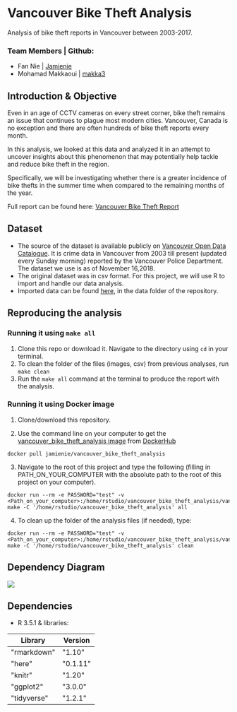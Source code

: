 # Vancouver Bike Theft Analysis
Analysis of bike theft reports in Vancouver between 2003-2017.

### Team Members | Github:
* Fan Nie | [Jamienie](https://github.com/Jamienie)
* Mohamad Makkaoui | [makka3](https://github.com/makka3)

## Introduction & Objective
Even in an age of CCTV cameras on every street corner, bike theft remains an issue that continues to plague most modern cities. Vancouver, Canada is no exception and there are often hundreds of bike theft reports every month.

In this analysis, we looked at this data and analyzed it in an attempt to uncover insights about this phenomenon that may potentially help tackle and reduce bike theft in the region.

Specifically, we will be investigating whether there is a greater incidence of bike thefts in the summer time when compared to the remaining months of the year.

Full report can be found here:
[Vancouver Bike Theft Report](https://github.com/UBC-MDS/Vancouver_Bike_Theft_Analysis/blob/master/doc/vancouver_bike_report.md)

## Dataset

* The source of the dataset is available publicly on [Vancouver Open Data Catalogue](https://data.vancouver.ca/datacatalogue/crime-data.htm). It is crime data in Vancouver from 2003 till present (updated every Sunday morning) reported by the Vancouver Police Department. The dataset we use is as of November 16,2018.
* The original dataset was in csv format. For this project, we will use R to import and handle our data analysis.
* Imported data can be found [here](https://github.com/UBC-MDS/DSCI_522_Vancouver_Bike_Theft_Analysis/tree/master/data), in the data folder of the repository.

## Reproducing the analysis

### Running it using `make all`

1. Clone this repo or download it. Navigate to the directory using `cd` in your terminal. 
2. To clean the folder of the files (images, csv) from previous analyses, run `make clean`
3. Run the `make all` command at the terminal to produce the report with the analysis.

### Running it using Docker image

1. Clone/download this repository.

2. Use the command line on your computer to get the [vancouver_bike_theft_analysis image](https://hub.docker.com/r/jamienie/vancouver_bike_theft_analysis/) from [DockerHub](https://hub.docker.com/)

```
docker pull jamienie/vancouver_bike_theft_analysis
```

3. Navigate to the root of this project and type the following (filling in PATH_ON_YOUR_COMPUTER with the absolute path to the root of this project on your computer).   

```
docker run --rm -e PASSWORD="test" -v <Path_on_your_computer>:/home/rstudio/vancouver_bike_theft_analysis/vancouver_bike_theft_analysis make -C '/home/rstudio/vancouver_bike_theft_analysis' all
```

4. To clean up the folder of the analysis files (if needed), type:

```
docker run --rm -e PASSWORD="test" -v <Path_on_your_computer>:/home/rstudio/vancouver_bike_theft_analysis/vancouver_bike_theft_analysis make -C '/home/rstudio/vancouver_bike_theft_analysis' clean
```

## Dependency Diagram

![](https://github.com/UBC-MDS/Vancouver_Bike_Theft_Analysis/blob/master/doc/dependency_diagram.png)

## Dependencies
- R 3.5.1 & libraries:

| Library | Version|
|---------|--------|
| "rmarkdown" | "1.10" |
| "here" | "0.1.11" |
| "knitr" | "1.20" |
| "ggplot2" | "3.0.0" |
| "tidyverse" | "1.2.1" |